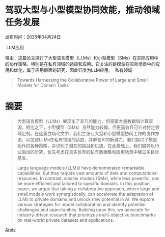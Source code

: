 # 驾驭大型与小型模型协同效能，推动领域任务发展

发布时间：2025年04月24日

`LLM应用

理由：这篇论文探讨了大型语言模型（LLMs）和小型模型（SMs）在实际应用中的协作策略，特别是在私有领域的适应和应用。它关注的是模型在实际场景中的应用和优化，属于应用层面的研究，因此归类为LLM应用。` `私有领域`

> Towards Harnessing the Collaborative Power of Large and Small Models for Domain Tasks

# 摘要

> 大型语言模型（LLMs）展现出了非凡的能力，但需要大量数据和计算资源。相比之下，小型模型（SMs）虽然能力较弱，但更高效且可针对特定领域定制。在这篇立场论文中，我们主张让大型和小型模型协同工作的协作方法，以加速LLMs在私有领域的适应，并解锁AI的新潜力。我们探讨了模型协作的各种策略，并识别了潜在的挑战和机遇。在此基础上，我们倡导以行业驱动的研究，优先考虑在真实世界的私有数据集和应用场景中建立多目标基准。

> Large language models (LLMs) have demonstrated remarkable capabilities, but they require vast amounts of data and computational resources. In contrast, smaller models (SMs), while less powerful, can be more efficient and tailored to specific domains. In this position paper, we argue that taking a collaborative approach, where large and small models work synergistically, can accelerate the adaptation of LLMs to private domains and unlock new potential in AI. We explore various strategies for model collaboration and identify potential challenges and opportunities. Building upon this, we advocate for industry-driven research that prioritizes multi-objective benchmarks on real-world private datasets and applications.

[Arxiv](https://arxiv.org/abs/2504.17421)
